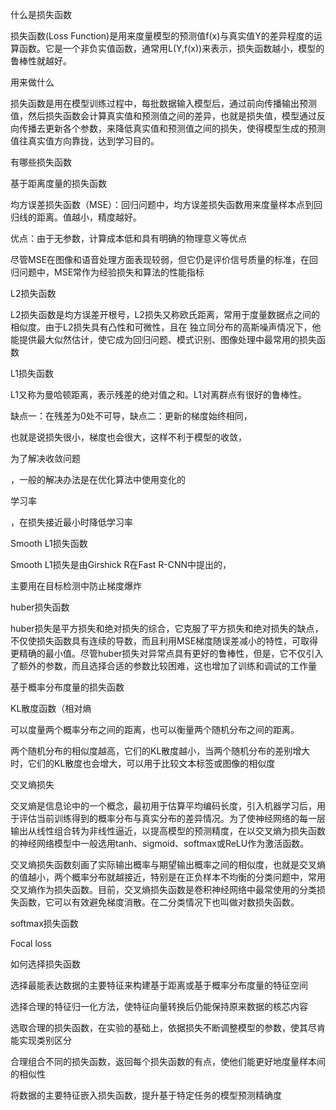什么是损失函数

损失函数(Loss Function)是用来度量模型的预测值f(x)与真实值Y的差异程度的运算函数。它是一个非负实值函数，通常用L(Y,f(x))来表示，损失函数越小，模型的鲁棒性就越好。

用来做什么

损失函数是用在模型训练过程中，每批数据输入模型后，通过前向传播输出预测值，然后损失函数会计算真实值和预测值之间的差异，也就是损失值，模型通过反向传播去更新各个参数，来降低真实值和预测值之间的损失，使得模型生成的预测值往真实值方向靠拢，达到学习目的。

有哪些损失函数

基于距离度量的损失函数

均方误差损失函数（MSE）：回归问题中，均方误差损失函数用来度量样本点到回归线的距离。值越小，精度越好。

优点：由于无参数，计算成本低和具有明确的物理意义等优点

尽管MSE在图像和语音处理方面表现较弱，但它仍是评价信号质量的标准，在回归问题中，MSE常作为经验损失和算法的性能指标

L2损失函数

L2损失函数是均方误差开根号，L2损失又称欧氏距离，常用于度量数据点之间的相似度。由于L2损失具有凸性和可微性，且在 独立同分布的高斯噪声情况下，他能提供最大似然估计，使它成为回归问题、模式识别、图像处理中最常用的损失函数

L1损失函数

L1又称为曼哈顿距离，表示残差的绝对值之和。L1对离群点有很好的鲁棒性。

缺点一：在残差为0处不可导，缺点二：更新的梯度始终相同，

也就是说损失很小，梯度也会很大，这样不利于模型的收敛，

为了解决收敛问题

，一般的解决办法是在优化算法中使用变化的

学习率

，在损失接近最小时降低学习率

Smooth L1损失函数

Smooth L1损失是由Girshick R在Fast R-CNN中提出的，

主要用在目标检测中防止梯度爆炸

huber损失函数

huber损失是平方损失和绝对损失的综合，它克服了平方损失和绝对损失的缺点，不仅使损失函数具有连续的导数，而且利用MSE梯度随误差减小的特性，可取得更精确的最小值。尽管huber损失对异常点具有更好的鲁棒性，但是，它不仅引入了额外的参数，而且选择合适的参数比较困难，这也增加了训练和调试的工作量

基于概率分布度量的损失函数

KL散度函数（相对熵

可以度量两个概率分布之间的距离，也可以衡量两个随机分布之间的距离。

两个随机分布的相似度越高，它们的KL散度越小，当两个随机分布的差别增大时，它们的KL散度也会增大，可以用于比较文本标签或图像的相似度

交叉熵损失

交叉熵是信息论中的一个概念，最初用于估算平均编码长度，引入机器学习后，用于评估当前训练得到的概率分布与真实分布的差异情况。为了使神经网络的每一层输出从线性组合转为非线性逼近，以提高模型的预测精度，在以交叉熵为损失函数的神经网络模型中一般选用tanh、sigmoid、softmax或ReLU作为激活函数。

交叉熵损失函数刻画了实际输出概率与期望输出概率之间的相似度，也就是交叉熵的值越小，两个概率分布就越接近，特别是在正负样本不均衡的分类问题中，常用交叉熵作为损失函数。目前，交叉熵损失函数是卷积神经网络中最常使用的分类损失函数，它可以有效避免梯度消散。在二分类情况下也叫做对数损失函数。

softmax损失函数

Focal loss

如何选择损失函数

选择最能表达数据的主要特征来构建基于距离或基于概率分布度量的特征空间

选择合理的特征归一化方法，使特征向量转换后仍能保持原来数据的核芯内容

选取合理的损失函数，在实验的基础上，依据损失不断调整模型的参数，使其尽肯能实现类别区分

合理组合不同的损失函数，返回每个损失函数的有点，使他们能更好地度量样本间的相似性

将数据的主要特征嵌入损失函数，提升基于特定任务的模型预测精确度

